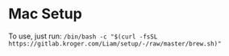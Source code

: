 # Mac Setup
To use, just run: `/bin/bash -c "$(curl -fsSL https://gitlab.kroger.com/Liam/setup/-/raw/master/brew.sh)"`